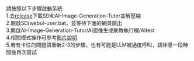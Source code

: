 請按照以下步驟啟動系統<br>
1.去[release](https://github.com/matthew930823/AI-Image-Generation-Tutor/releases)下載SD和AI-Image-Generation-Tutor並解壓縮<br>
2.開啟SD/webui-user.bat，並等待下面的網頁跳出<br>
3.開啟AI-Image-Generation-Tutor/AI圖像生成助教執行檔/AItest<br>
4.相關模式操作可參考[影片說明](https://youtu.be/dvgTzGWRYK8)<br>
5.若有卡住的問題請重新2-3的步驟，也有可能是LLM被過度呼叫，請休息一段時間後再次嘗試<br>

